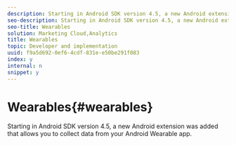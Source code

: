 ```yaml
---
description: Starting in Android SDK version 4.5, a new Android extension was added that allows you to collect data from your Android Wearable app.
seo-description: Starting in Android SDK version 4.5, a new Android extension was added that allows you to collect data from your Android Wearable app.
seo-title: Wearables
solution: Marketing Cloud,Analytics
title: Wearables
topic: Developer and implementation
uuid: f9a5d692-0ef6-4cdf-831e-e50be291f083
index: y
internal: n
snippet: y
---
```


# Wearables{#wearables}

Starting in Android SDK version 4.5, a new Android extension was added that allows you to collect data from your Android Wearable app.

